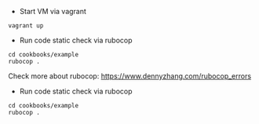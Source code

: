 - Start VM via vagrant
```
vagrant up
```

- Run code static check via rubocop
```
cd cookbooks/example
rubocop .
```
Check more about rubocop: https://www.dennyzhang.com/rubocop_errors

- Run code static check via rubocop
```
cd cookbooks/example
rubocop .
```
